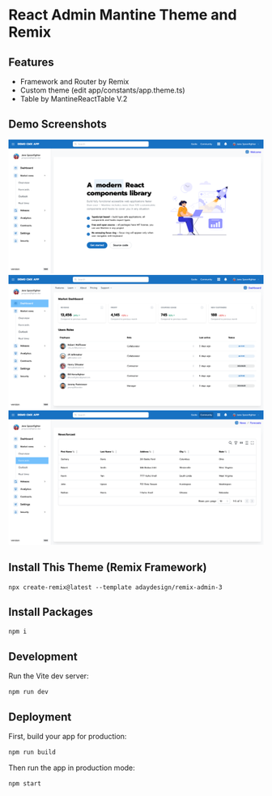 # React Admin Mantine Theme and Remix

## Features
- Framework and Router by Remix
- Custom theme (edit app/constants/app.theme.ts)
- Table by MantineReactTable V.2

## Demo Screenshots

![Screenshot](https://raw.githubusercontent.com/adaydesign/remix-admin-3/main/public/screenshot/demo1.png)
![Screenshot](https://raw.githubusercontent.com/adaydesign/remix-admin-3/main/public/screenshot/demo2.png)
![Screenshot](https://raw.githubusercontent.com/adaydesign/remix-admin-3/main/public/screenshot/demo3.png)


## Install This Theme (Remix Framework)

```shellscript
npx create-remix@latest --template adaydesign/remix-admin-3
```

## Install Packages

```shellscript
npm i
```

## Development

Run the Vite dev server:

```shellscript
npm run dev
```

## Deployment

First, build your app for production:

```sh
npm run build
```

Then run the app in production mode:

```sh
npm start
```

